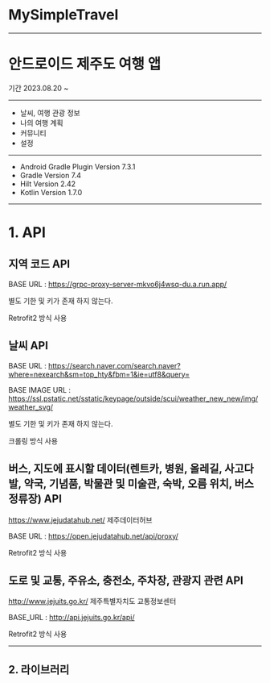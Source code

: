 # MySimpleTravel

---

# 안드로이드 제주도 여행 앱

기간 2023.08.20 ~

---

- 날씨, 여행 관광 정보
- 나의 여행 계획
- 커뮤니티
- 설정

---

- Android Gradle Plugin Version 7.3.1
- Gradle Version 7.4
- Hilt Version 2.42
- Kotlin Version 1.7.0 

---


# 1. API

## 지역 코드 API

BASE URL : https://grpc-proxy-server-mkvo6j4wsq-du.a.run.app/

별도 기한 및 키가 존재 하지 않는다.

Retrofit2 방식 사용


## 날씨 API

BASE URL : https://search.naver.com/search.naver?where=nexearch&sm=top_hty&fbm=1&ie=utf8&query=

BASE IMAGE URL : https://ssl.pstatic.net/sstatic/keypage/outside/scui/weather_new_new/img/weather_svg/

별도 기한 및 키가 존재 하지 않는다.

크롤링 방식 사용


## 버스, 지도에 표시할 데이터(렌트카, 병원, 올레길, 사고다발, 약국, 기념품, 박물관 및 미술관, 숙박, 오름 위치, 버스 정류장) API

<https://www.jejudatahub.net/> 제주데이터허브

BASE URL : https://open.jejudatahub.net/api/proxy/

Retrofit2 방식 사용


## 도로 및 교통, 주유소, 충전소, 주차장, 관광지 관련 API

<http://www.jejuits.go.kr/> 제주특별자치도 교통정보센터

BASE_URL : http://api.jejuits.go.kr/api/

Retrofit2 방식 사용

---

## 2. 라이브러리